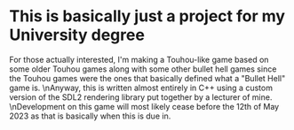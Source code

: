 # This is basically just a project for my University degree

For those actually interested, I'm making a Touhou-like game based on some older Touhou games along with some other bullet hell games since the Touhou games were the ones that basically defined what a "Bullet Hell" game is.
\nAnyway, this is written almost entirely in C++ using a custom version of the SDL2 rendering library put together by a lecturer of mine.
\nDevelopment on this game will most likely cease before the 12th of May 2023 as that is basically when this is due in.
